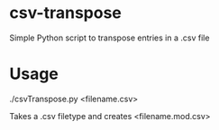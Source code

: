 # csv-transpose
Simple Python script to transpose entries in a .csv file

# Usage
./csvTranspose.py <filename.csv>

Takes a .csv filetype and creates <filename.mod.csv>

